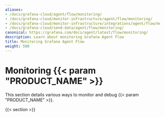 ```yaml
---
aliases:
- /docs/grafana-cloud/agent/flow/monitoring/
- /docs/grafana-cloud/monitor-infrastructure/agent/flow/monitoring/
- /docs/grafana-cloud/monitor-infrastructure/integrations/agent/flow/monitoring/
- /docs/grafana-cloud/send-data/agent/flow/monitoring/
canonical: https://grafana.com/docs/agent/latest/flow/monitoring/
description: Learn about monitoring Grafana Agent Flow
title: Monitoring Grafana Agent Flow
weight: 500
---
```


# Monitoring {{< param "PRODUCT_NAME" >}}

This section details various ways to monitor and debug {{< param "PRODUCT_NAME" >}}.

{{< section >}}
